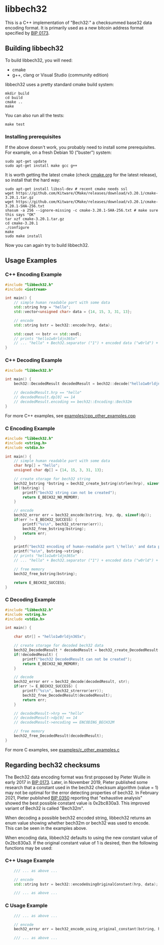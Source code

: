 # libbech32

This is a C++ implementation of "Bech32:" a checksummed base32 data
encoding format. It is primarily used as a new bitcoin address format
specified by [BIP 0173](https://github.com/bitcoin/bips/blob/master/bip-0173.mediawiki). 

## Building libbech32

To build libbech32, you will need:

* cmake
* g++, clang or Visual Studio (community edition)

libbech32 uses a pretty standard cmake build system:

```
mkdir build
cd build
cmake ..
make
```

You can also run all the tests:

```
make test
```

### Installing prerequisites

If the above doesn't work, you probably need to install some
prerequisites. For example, on a fresh Debian 10 ("buster") system:

```
sudo apt-get update
sudo apt-get install make gcc g++
```

It is worth getting the latest cmake (check [cmake.org](https://cmake.org/download/) for 
the latest release), so install that the hard way:

```
sudo apt-get install libssl-dev # recent cmake needs ssl
wget https://github.com/Kitware/CMake/releases/download/v3.20.1/cmake-3.20.1.tar.gz
wget https://github.com/Kitware/CMake/releases/download/v3.20.1/cmake-3.20.1-SHA-256.txt
shasum -a 256 --ignore-missing -c cmake-3.20.1-SHA-256.txt # make sure this says "OK"
tar xzf cmake-3.20.1.tar.gz
cd cmake-3.20.1
./configure
make 
sudo make install
```

Now you can again try to build libbech32.

## Usage Examples

### C++ Encoding Example

```cpp
#include "libbech32.h"
#include <iostream>

int main() {
    // simple human readable part with some data
    std::string hrp = "hello";
    std::vector<unsigned char> data = {14, 15, 3, 31, 13};

    // encode
    std::string bstr = bech32::encode(hrp, data);

    std::cout << bstr << std::endl;
    // prints "hello1w0rldjn365x"
    // ... "hello" + Bech32.separator ("1") + encoded data ("w0rld") + 6 char checksum ("jn365x")
}
```

### C++ Decoding Example

```cpp
#include "libbech32.h"

int main() {
    bech32::DecodedResult decodedResult = bech32::decode("hello1w0rldjn365x");

    // decodedResult.hrp == "hello"
    // decodedResult.dp[0] == 14
    // decodedResult.encoding == bech32::Encoding::Bech32m
}
```

For more C++ examples, see [examples/cpp_other_examples.cpp](examples/cpp_other_examples.cpp)

### C Encoding Example

```C
#include "libbech32.h"
#include <string.h>
#include <stdio.h>

int main() {
    // simple human readable part with some data
    char hrp[] = "hello";
    unsigned char dp[] = {14, 15, 3, 31, 13};

    // create storage for bech32 string
    bech32_bstring *bstring = bech32_create_bstring(strlen(hrp), sizeof(dp));
    if(!bstring) {
        printf("bech32 string can not be created");
        return E_BECH32_NO_MEMORY;
    }

    // encode
    bech32_error err = bech32_encode(bstring, hrp, dp, sizeof(dp));
    if(err != E_BECH32_SUCCESS) {
        printf("%s\n", bech32_strerror(err));
        bech32_free_bstring(bstring);
        return err;
    }

    printf("bech32 encoding of human-readable part \'hello\' and data part \'[14, 15, 3, 31, 13]\' is:\n");
    printf("%s\n", bstring->string);
    // prints "hello1w0rldjn365x"
    // ... "hello" + Bech32.separator ("1") + encoded data ("w0rld") + 6 char checksum ("jn365x")

    // free memory
    bech32_free_bstring(bstring);

    return E_BECH32_SUCCESS;
}
```

### C Decoding Example

```C
#include "libbech32.h"
#include <string.h>
#include <stdio.h>

int main() {

    char str[] = "hello1w0rldjn365x";

    // create storage for decoded bech32 data
    bech32_DecodedResult * decodedResult = bech32_create_DecodedResult(str);
    if(!decodedResult) {
        printf("bech32 DecodedResult can not be created");
        return E_BECH32_NO_MEMORY;
    }

    // decode
    bech32_error err = bech32_decode(decodedResult, str);
    if(err != E_BECH32_SUCCESS) {
        printf("%s\n", bech32_strerror(err));
        bech32_free_DecodedResult(decodedResult);
        return err;
    }

    // decodedResult->hrp == "hello"
    // decodedResult->dp[0] == 14
    // decodedResult->encoding == ENCODING_BECH32M

    // free memory
    bech32_free_DecodedResult(decodedResult);
}
```

For more C examples, see [examples/c_other_examples.c](examples/c_other_examples.c)


## Regarding bech32 checksums

The Bech32 data encoding format was first proposed by Pieter Wuille in early 2017 in
[BIP 0173](https://github.com/bitcoin/bips/blob/master/bip-0173.mediawiki). Later, in November 2019, Pieter published
some research that a constant used in the bech32 checksum algorithm (value = 1) may not be
optimal for the error detecting properties of bech32. In February 2021, Pieter published
[BIP 0350](https://github.com/bitcoin/bips/blob/master/bip-0350.mediawiki) reporting that "exhaustive analysis" showed the best possible constant value is
0x2bc830a3. This improved variant of Bech32 is called "Bech32m".

When decoding a possible bech32 encoded string, libbech32 returns an enum value showing whether bech32m or bech32
was used to encode. This can be seen in the examples above.

When encoding data, libbech32 defaults to using the new constant value of 0x2bc830a3. If the original constant value
of 1 is desired, then the following functions may be used:

### C++ Usage Example

```cpp
    /// ... as above ...

    // encode
    std::string bstr = bech32::encodeUsingOriginalConstant(hrp, data);

    /// ... as above ...
```

### C Usage Example

```C
    /// ... as above ...

    // encode
    bech32_error err = bech32_encode_using_original_constant(bstring, hrp, dp, sizeof(dp));

    /// ... as above ...
```
